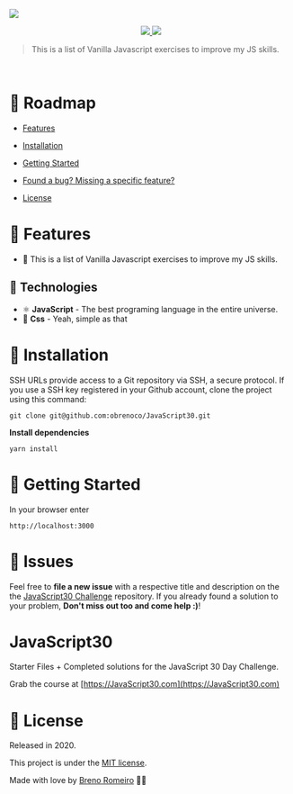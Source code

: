 ![](https://javascript30.com/images/JS3-social-share.png)
<p  align="center">
  <a  href="">
  <img  src="https://img.shields.io/github/stars/obrenoco/JavaScript30" />
  </a>
  <img  src="https://img.shields.io/github/forks/obrenoco/JavaScript30" />
  </a>
</p>




> This is a list of Vanilla Javascript exercises to improve my JS skills.



<br />



# :pushpin: Roadmap



* [Features](#rocket-features)

* [Installation](#construction_worker-installation)


* [Getting Started](#runner-getting-started)


* [Found a bug? Missing a specific feature?](#bug-issues)


* [License](#closed_book-license)




# :rocket: Features

 * 🍕 This is a list of Vanilla Javascript exercises to improve my JS skills.



## :robot: Technologies

 * ⚛ **JavaScript** - The best programing language in the entire universe.
 * 💅 **Css** - Yeah, simple as that


# :construction_worker: Installation



SSH URLs provide access to a Git repository via SSH, a secure protocol. If you use a SSH key registered in your Github account, clone the project using this command:



```git clone git@github.com:obrenoco/JavaScript30.git```



**Install dependencies**

```yarn install```



# :runner: Getting Started
In your browser enter

    http://localhost:3000


# :bug: Issues



Feel free to **file a new issue** with a respective title and description on the the [JavaScript30 Challenge](https://github.com/obrenoco) repository. If you already found a solution to your problem, **Don't miss out too and come help :)**!



# JavaScript30

Starter Files + Completed solutions for the JavaScript 30 Day Challenge.

Grab the course at [https://JavaScript30.com](https://JavaScript30.com)


# :closed_book: License


Released in 2020.

This project is under the [MIT license](https://github.com/obrenoco).

Made with love by [Breno Romeiro](https://github.com/obrenoco) 💜🚀
